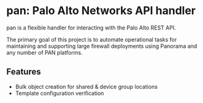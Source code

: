 pan: Palo Alto Networks API handler
===================================

pan is a flexible handler for interacting with the Palo Alto REST API. 

The primary goal of this project is to automate operational tasks for maintaining and supporting large firewall deployments using Panorama and any number of PAN platforms. 

Features
--------
- Bulk object creation for shared & device group locations
- Template configuration verification

